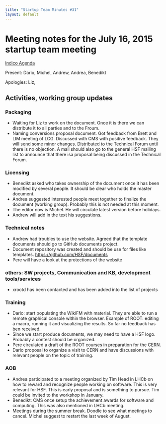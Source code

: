 ```yaml
---
title: "Startup Team Minutes #31"
layout: default
---
```

# Meeting notes for the July 16, 2015 startup team meeting

[Indico Agenda](https://indico.cern.ch/event/433796/)

Present: Dario, Michel, Andrew, Andrea, Benedikt

Apologies: Liz,

## Activities, working group updates

### Packaging
- Waiting for Liz to work on the document. Once it is there we can distribute it to all parties and to the Froum.
- Naming conversions proposal document. Got feedback from Brett and LIM meeting of LCG. Discussed with CMS with positive feedback. They will send some minor changes. Distributed to the Technical Forum until there is no objection. A mail should also go to the general HSF mailing list to announce that there isa  proposal being discussed in the Technical Forum.

### Licensing
- Benedikt asked who takes ownership of the document once it has been modified by several people. It should be clear who holds the master document.
- Andrea suggested interested people meet together to finalize the document (working group). Probably this is not needed at this moment.
- The editor now is Michel. He will circulate latest version before holidays.
- Andrew will add in the text his suggestions.  

### Technical notes
- Andrew had troubles to use the website. Agreed that the template documents should go to GitHub documents project.  
- Document repository was created and should be use for files like templates.  https://github.com/HSF/documents
- Pere will have a look at the protections of the website

### others: SW projects, Communication and KB, development tools/services
- xrootd has been contacted and has been added into the list of projects

### Training
- Dario: start populating the WikiFM with material. They are able to run a remote graphical console within the browser. Example of ROOT: editing a macro, running it and visualizing the results. So far no feedback has ben received.
- Since we start produce documents, we may need to have a HSF logo. Probably a contest should be organized.
- Pere circulated a draft of the ROOT courses in preparation for the CERN.
- Dario proposal to organize a visit to CERN and have discussions with relevant people on the topic of training.

### AOB

- Andrea participated to a meeting organized by Tim Head in LHCb on how to reward and recognize people working on software. This is very relevant for HSF. This is early proposal and is something to pursue. Tim could be invited to the workshop in January.
- Benedikt: CMS once setup the achievement awards for software and computing. This was also mentioned in LHCb meeting.
- Meetings during  the summer break. Doodle to see what meetings to cancel.  Michel suggest to restart the last week of August.  
